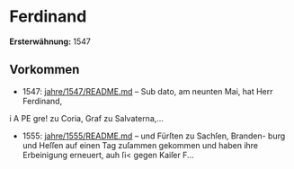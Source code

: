 # Ferdinand

**Ersterwähnung:** 1547

## Vorkommen
- 1547: [jahre/1547/README.md](../jahre/1547/README.md) – Sub dato, am neunten Mai, hat Herr Ferdinand,

i A PE gre! zu Coria, Graf zu Salvaterna,...
- 1555: [jahre/1555/README.md](../jahre/1555/README.md) – und Fürſten zu Sachſen, Branden-
burg und Heſſen auf einen Tag zuſammen gekommen und
haben ihre Erbeinigung erneuert, auh ſi< gegen Kaiſer
F...
